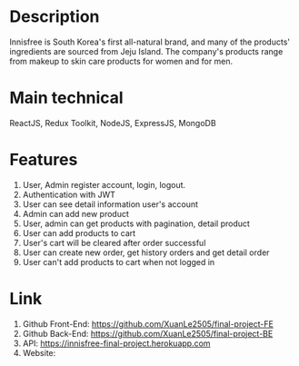 # Description

Innisfree is South Korea's first all-natural brand, and many of the products' ingredients are sourced from Jeju Island. The company's products range from makeup to skin care products for women and for men.

# Main technical

ReactJS, Redux Toolkit, NodeJS, ExpressJS, MongoDB

# Features

1. User, Admin register account, login, logout.
2. Authentication with JWT
3. User can see detail information user's account
4. Admin can add new product
5. User, admin can get products with pagination, detail product
6. User can add products to cart
7. User's cart will be cleared after order successful
8. User can create new order, get history orders and get detail order
9. User can't add products to cart when not logged in

# Link

1. Github Front-End: https://github.com/XuanLe2505/final-project-FE
2. Github Back-End: https://github.com/XuanLe2505/final-project-BE
3. API: https://innisfree-final-project.herokuapp.com
4. Website:
